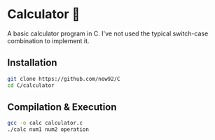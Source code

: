 # Calculator 📱
A basic calculator program in C. I've not used the typical switch-case combination to implement it.

## Installation

```bash
git clone https://github.com/new92/C
cd C/calculator
```

## Compilation & Execution

```bash 
gcc -o calc calculator.c
./calc num1 num2 operation
```
